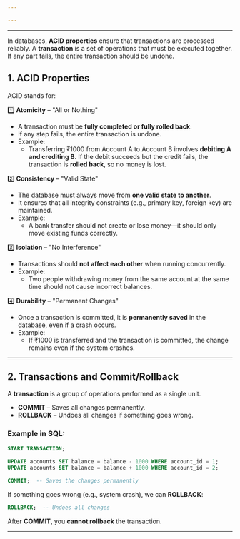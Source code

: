 ```yaml
---

---
```


---

In databases, **ACID properties** ensure that transactions are processed reliably. A **transaction** is a set of operations that must be executed together. If any part fails, the entire transaction should be undone.

## **1. ACID Properties**

ACID stands for:

1️⃣ **Atomicity** – "All or Nothing"

- A transaction must be **fully completed or fully rolled back**.
- If any step fails, the entire transaction is undone.
- Example:
    - Transferring ₹1000 from Account A to Account B involves **debiting A and crediting B**. If the debit succeeds but the credit fails, the transaction is **rolled back**, so no money is lost.

2️⃣ **Consistency** – "Valid State"

- The database must always move from **one valid state to another**.
- It ensures that all integrity constraints (e.g., primary key, foreign key) are maintained.
- Example:
    - A bank transfer should not create or lose money—it should only move existing funds correctly.

3️⃣ **Isolation** – "No Interference"

- Transactions should **not affect each other** when running concurrently.
- Example:
    - Two people withdrawing money from the same account at the same time should not cause incorrect balances.

4️⃣ **Durability** – "Permanent Changes"

- Once a transaction is committed, it is **permanently saved** in the database, even if a crash occurs.
- Example:
    - If ₹1000 is transferred and the transaction is committed, the change remains even if the system crashes.

---

## **2. Transactions and Commit/Rollback**

A **transaction** is a group of operations performed as a single unit.

- **COMMIT** – Saves all changes permanently.
- **ROLLBACK** – Undoes all changes if something goes wrong.

### **Example in SQL:**

```sql
START TRANSACTION;

UPDATE accounts SET balance = balance - 1000 WHERE account_id = 1;
UPDATE accounts SET balance = balance + 1000 WHERE account_id = 2;

COMMIT;  -- Saves the changes permanently
```

If something goes wrong (e.g., system crash), we can **ROLLBACK**:

```sql
ROLLBACK;  -- Undoes all changes
```

After **COMMIT**, you **cannot rollback** the transaction.

---
